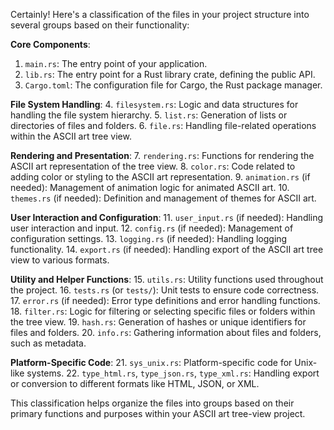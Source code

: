 Certainly! Here's a classification of the files in your project structure into several groups based on their functionality:

**Core Components**:
1. `main.rs`: The entry point of your application.
2. `lib.rs`: The entry point for a Rust library crate, defining the public API.
3. `Cargo.toml`: The configuration file for Cargo, the Rust package manager.

**File System Handling**:
4. `filesystem.rs`: Logic and data structures for handling the file system hierarchy.
5. `list.rs`: Generation of lists or directories of files and folders.
6. `file.rs`: Handling file-related operations within the ASCII art tree view.

**Rendering and Presentation**:
7. `rendering.rs`: Functions for rendering the ASCII art representation of the tree view.
8. `color.rs`: Code related to adding color or styling to the ASCII art representation.
9. `animation.rs` (if needed): Management of animation logic for animated ASCII art.
10. `themes.rs` (if needed): Definition and management of themes for ASCII art.

**User Interaction and Configuration**:
11. `user_input.rs` (if needed): Handling user interaction and input.
12. `config.rs` (if needed): Management of configuration settings.
13. `logging.rs` (if needed): Handling logging functionality.
14. `export.rs` (if needed): Handling export of the ASCII art tree view to various formats.

**Utility and Helper Functions**:
15. `utils.rs`: Utility functions used throughout the project.
16. `tests.rs` (or `tests/`): Unit tests to ensure code correctness.
17. `error.rs` (if needed): Error type definitions and error handling functions.
18. `filter.rs`: Logic for filtering or selecting specific files or folders within the tree view.
19. `hash.rs`: Generation of hashes or unique identifiers for files and folders.
20. `info.rs`: Gathering information about files and folders, such as metadata.

**Platform-Specific Code**:
21. `sys_unix.rs`: Platform-specific code for Unix-like systems.
22. `type_html.rs`, `type_json.rs`, `type_xml.rs`: Handling export or conversion to different formats like HTML, JSON, or XML.

This classification helps organize the files into groups based on their primary functions and purposes within your ASCII art tree-view project.